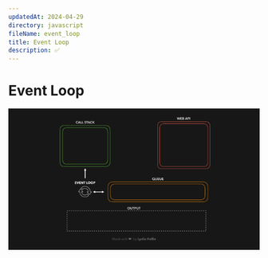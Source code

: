 ```yaml
---
updatedAt: 2024-04-29
directory: javascript
fileName: event_loop
title: Event Loop
description: ✅
---
```


# Event Loop

![event_Loop](images/event_loop.gif)
